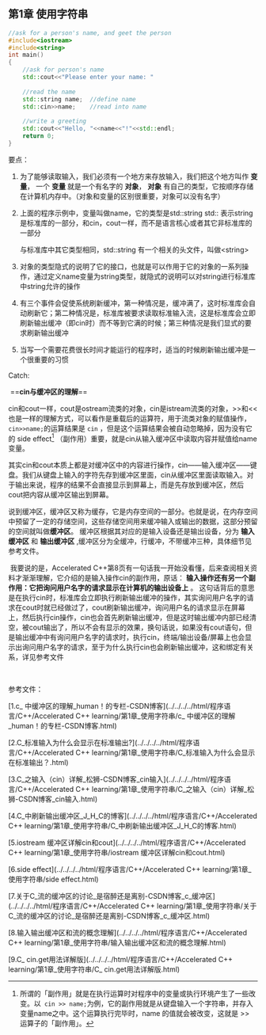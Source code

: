 ## 第1章 使用字符串

```c++
//ask for a person's name, and geet the person
#include<iostream>
#include<string>
int main()
{
    //ask for person's name
    std::cout<<"Please enter your name: "
        
    //read the name 
    std::string name;  //define name
    std::cin>>name;    //read into name
    
    //write a greeting
    std::cout<<"Hello, "<<name<<"!"<<std::endl;
    return 0;
}
```



要点：

1. 为了能够读取输入，我们必须有一个地方来存放输入，我们把这个地方叫作 **变量**， 一个 **变量** 就是一个有名字的 **对象**， **对象** 有自己的类型，它按顺序存储在计算机内存中。（对象和变量的区别很重要，对象可以没有名字）

2. 上面的程序示例中，变量叫做name，它的类型是std::string  std:: 表示string是标准库的一部分，和cin，cout一样，而不是语言核心或者其它非标准库的一部分

   与标准库中其它类型相同，std::string 有一个相关的头文件，叫做\<string\> 

3. 对象的类型隐式的说明了它的接口，也就是可以作用于它的对象的一系列操作，通过定义name变量为string类型，就隐式的说明可以对string进行标准库中string允许的操作

4. 有三个事件会促使系统刷新缓冲，第一种情况是，缓冲满了，这时标准库会自动刷新它；第二种情况是，标准库被要求读取标准输入流，这是标准库会立即刷新输出缓冲（即cin时）而不等到它满的时候；第三种情况是我们显式的要求刷新输出缓冲

5. 当写一个需要花费很长时间才能运行的程序时，适当的时候刷新输出缓冲是一个很重要的习惯

    







Catch:

​		==**cin与缓冲区的理解**==

​				cin和cout一样，cout是ostream流类的对象，cin是istream流类的对象，>>和<<也是一样的理解方式，可以看作是重载后的运算符，用于流类对象的赋值操作，`cin>>name;`的运算结果是 `cin` ，但是这个运算结果会被自动忽略掉，因为没有它的 side effect[^ 1] （副作用）重要，就是cin从输入缓冲区中读取内容并赋值给name变量。

​				其实cin和cout本质上都是对缓冲区中的内容进行操作，cin——输入缓冲区——键盘。我们从键盘上输入的字符先存到缓冲区里面，cin从缓冲区里面读取输入。对于输出来说，程序的结果不会直接显示到屏幕上，而是先存放到缓冲区，然后cout把内容从缓冲区输出到屏幕。

​				说到缓冲区，缓冲区又称为缓存，它是内存空间的一部分。也就是说，在内存空间中预留了一定的存储空间，这些存储空间用来缓冲输入或输出的数据，这部分预留的空间就叫做**缓冲区**。				缓冲区根据其对应的是输入设备还是输出设备，分为 **输入缓冲区** 和 **输出缓冲区** ,缓冲区分为全缓冲，行缓冲，不带缓冲三种，具体细节见参考文件。

​				我要说的是，Accelerated C++第8页有一句话我一开始没看懂，后来查阅相关资料才渐渐理解，它介绍的是输入操作cin的副作用，原话： **输入操作还有另一个副作用：它把询问用户名字的请求显示在计算机的输出设备上** 。 这句话背后的意思是在执行cin时，标准库会立即执行刷新输出缓冲的操作，其实询问用户名字的请求在cout时就已经做过了，cout刷新输出缓冲，询问用户名的请求显示在屏幕上，然后执行cin操作，cin也会首先刷新输出缓冲，但是这时输出缓冲内部已经清空，被cout输出了，所以不会有显示的效果，换句话说，如果没有cout语句，但是输出缓冲中有询问用户名字的请求时，执行cin，终端/输出设备/屏幕上也会显示出询问用户名字的请求，至于为什么执行cin也会刷新输出缓冲，这和绑定有关系，详见参考文件

​				

参考文件：

[1.c_ 中缓冲区的理解_human！的专栏-CSDN博客](../../../../html/程序语言/C++/Accelerated C++ learning/第1章_使用字符串/c_ 中缓冲区的理解_human！的专栏-CSDN博客.html) 

[2.C_标准输入为什么会显示在标准输出?](../../../../html/程序语言/C++/Accelerated C++ learning/第1章_使用字符串/C_标准输入为什么会显示在标准输出？.html) 

[3.C_之输入（cin）详解_松狮-CSDN博客_cin输入](../../../../html/程序语言/C++/Accelerated C++ learning/第1章_使用字符串/C_之输入（cin）详解_松狮-CSDN博客_cin输入.html)

[4.C_中刷新输出缓冲区_J_H_C的博客](../../../../html/程序语言/C++/Accelerated C++ learning/第1章_使用字符串/C_中刷新输出缓冲区_J_H_C的博客.html)

[5.iostream 缓冲区详解cin和cout](../../../../html/程序语言/C++/Accelerated C++ learning/第1章_使用字符串/iostream 缓冲区详解cin和cout.html)

[6.side effect](../../../../html/程序语言/C++/Accelerated C++ learning/第1章_使用字符串/side effect.html)

[7.关于C_流的缓冲区的讨论_是宿醉还是离别-CSDN博客_c_缓冲区](../../../../html/程序语言/C++/Accelerated C++ learning/第1章_使用字符串/关于C_流的缓冲区的讨论_是宿醉还是离别-CSDN博客_c_缓冲区.html)

[8.输入输出缓冲区和流的概念理解](../../../../html/程序语言/C++/Accelerated C++ learning/第1章_使用字符串/输入输出缓冲区和流的概念理解.html)

[9.C_ cin.get用法详解版](../../../../html/程序语言/C++/Accelerated C++ learning/第1章_使用字符串/C_ cin.get用法详解版.html)





[^ 1]: 所谓的「副作用」就是在执行运算时对程序中的变量或执行环境产生了一些改变。以` cin >> name;`为例，它的副作用就是从键盘输入一个字符串，并存入变量name之中。这个运算执行完毕时，name 的值就会被改变，这就是 >> 运算子的「副作用」。